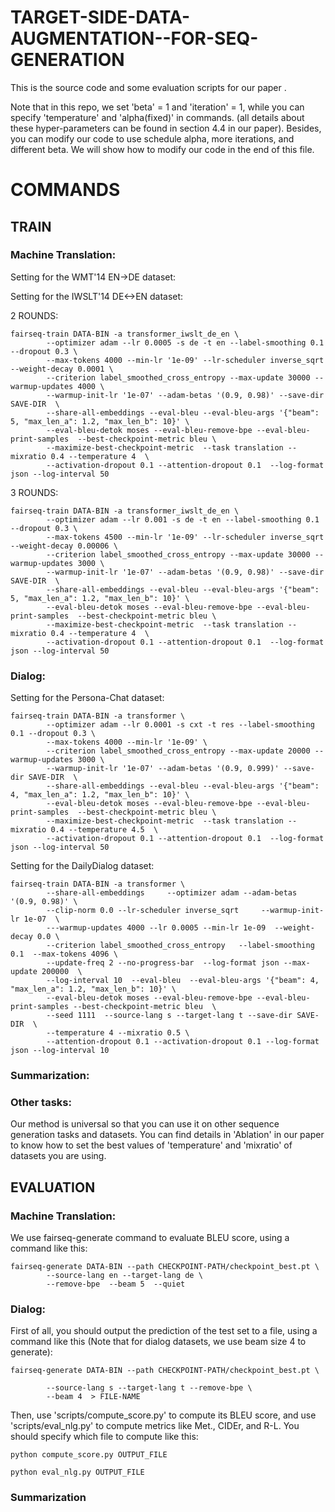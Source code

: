 # TARGET-SIDE-DATA-AUGMENTATION--FOR-SEQ-GENERATION

This is the source code and some evaluation scripts for our paper <TARGET-SIDEDATAAUGMENTATION  FORSEQUENCEGENERATION>.        

Note that in this repo, we set 'beta' = 1 and 'iteration' = 1, while you can specify 'temperature' and 'alpha(fixed)' in commands. (all details about these hyper-parameters can be found in section 4.4 in our paper). Besides, you can modify our code to use schedule alpha, more iterations, and different beta. We will show how to modify our code in the end of this file.

# COMMANDS
## TRAIN

### Machine Translation:

Setting for the WMT'14 EN->DE dataset:

Setting for the IWSLT'14 DE<->EN dataset:

2 ROUNDS:

```
fairseq-train DATA-BIN -a transformer_iwslt_de_en \
        --optimizer adam --lr 0.0005 -s de -t en --label-smoothing 0.1 --dropout 0.3 \
        --max-tokens 4000 --min-lr '1e-09' --lr-scheduler inverse_sqrt --weight-decay 0.0001 \
        --criterion label_smoothed_cross_entropy --max-update 30000 --warmup-updates 4000 \       
        --warmup-init-lr '1e-07' --adam-betas '(0.9, 0.98)' --save-dir SAVE-DIR  \        
        --share-all-embeddings --eval-bleu --eval-bleu-args '{"beam": 5, "max_len_a": 1.2, "max_len_b": 10}' \       
        --eval-bleu-detok moses --eval-bleu-remove-bpe --eval-bleu-print-samples  --best-checkpoint-metric bleu \        
        --maximize-best-checkpoint-metric  --task translation --mixratio 0.4 --temperature 4  \       
        --activation-dropout 0.1 --attention-dropout 0.1  --log-format json --log-interval 50
```

3 ROUNDS: 

```
fairseq-train DATA-BIN -a transformer_iwslt_de_en \
        --optimizer adam --lr 0.001 -s de -t en --label-smoothing 0.1 --dropout 0.3 \
        --max-tokens 4500 --min-lr '1e-09' --lr-scheduler inverse_sqrt --weight-decay 0.00006 \
        --criterion label_smoothed_cross_entropy --max-update 30000 --warmup-updates 3000 \       
        --warmup-init-lr '1e-07' --adam-betas '(0.9, 0.98)' --save-dir SAVE-DIR  \        
        --share-all-embeddings --eval-bleu --eval-bleu-args '{"beam": 5, "max_len_a": 1.2, "max_len_b": 10}' \       
        --eval-bleu-detok moses --eval-bleu-remove-bpe --eval-bleu-print-samples  --best-checkpoint-metric bleu \        
        --maximize-best-checkpoint-metric  --task translation --mixratio 0.4 --temperature 4  \       
        --activation-dropout 0.1 --attention-dropout 0.1  --log-format json --log-interval 50
```

### Dialog:

Setting for the Persona-Chat dataset:

```
fairseq-train DATA-BIN -a transformer \
        --optimizer adam --lr 0.0001 -s cxt -t res --label-smoothing 0.1 --dropout 0.3 \
        --max-tokens 4000 --min-lr '1e-09' \
        --criterion label_smoothed_cross_entropy --max-update 20000 --warmup-updates 3000 \       
        --warmup-init-lr '1e-07' --adam-betas '(0.9, 0.999)' --save-dir SAVE-DIR  \        
        --share-all-embeddings --eval-bleu --eval-bleu-args '{"beam": 4, "max_len_a": 1.2, "max_len_b": 10}' \       
        --eval-bleu-detok moses --eval-bleu-remove-bpe --eval-bleu-print-samples  --best-checkpoint-metric bleu \        
        --maximize-best-checkpoint-metric  --task translation --mixratio 0.4 --temperature 4.5  \       
        --activation-dropout 0.1 --attention-dropout 0.1  --log-format json --log-interval 50        
```

Setting for the DailyDialog dataset:

```
fairseq-train DATA-BIN -a transformer \
        --share-all-embeddings     --optimizer adam --adam-betas '(0.9, 0.98)' \
        --clip-norm 0.0 --lr-scheduler inverse_sqrt     --warmup-init-lr 1e-07  \
        ---warmup-updates 4000 --lr 0.0005 --min-lr 1e-09  --weight-decay 0.0 \       
        --criterion label_smoothed_cross_entropy   --label-smoothing 0.1  --max-tokens 4096 \
        --update-freq 2 --no-progress-bar  --log-format json --max-update 200000  \
        --log-interval 10  --eval-bleu  --eval-bleu-args '{"beam": 4, "max_len_a": 1.2, "max_len_b": 10}' \
        --eval-bleu-detok moses --eval-bleu-remove-bpe --eval-bleu-print-samples --best-checkpoint-metric bleu  \
        --seed 1111  --source-lang s --target-lang t --save-dir SAVE-DIR  \
        --temperature 4 --mixratio 0.5 \
        --attention-dropout 0.1 --activation-dropout 0.1 --log-format json --log-interval 10  
```


### Summarization:

### Other tasks:

Our method is universal so that you can use it on other sequence generation tasks and datasets. You can find details in 'Ablation' in our paper to know how to set the best values of 'temperature' and 'mixratio' of datasets you are using.

## EVALUATION 

### Machine Translation:

We use fairseq-generate command to evaluate BLEU score, using a command like this:

```
fairseq-generate DATA-BIN --path CHECKPOINT-PATH/checkpoint_best.pt \
        --source-lang en --target-lang de \
        --remove-bpe  --beam 5  --quiet
```

### Dialog: 

First of all, you should output the prediction of the test set to a file, using a command like this (Note that for dialog datasets, we use beam size 4 to generate):

```
fairseq-generate DATA-BIN --path CHECKPOINT-PATH/checkpoint_best.pt \

        --source-lang s --target-lang t --remove-bpe \
        --beam 4  > FILE-NAME
```

Then, use 'scripts/compute_score.py' to compute its BLEU score, and use 'scripts/eval_nlg.py' to compute metrics like Met., CIDEr, and R-L. You should specify which file to compute like this:

```
python compute_score.py OUTPUT_FILE

python eval_nlg.py OUTPUT_FILE
```

### Summarization
